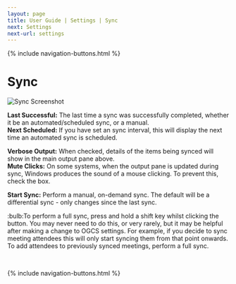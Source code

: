 ```yaml
---
layout: page
title: User Guide | Settings | Sync
next: Settings
next-url: settings
---
```

{% include navigation-buttons.html %}

# Sync

![Sync Screenshot](https://github.com/phw198/OutlookGoogleCalendarSync/raw/master/docs/images/home_screen1.png)

**Last Successful:** The last time a sync was successfully completed, whether it be an automated/scheduled sync, or a manual.  
**Next Scheduled:** If you have set an sync interval, this will display the next time an automated sync is scheduled.

**Verbose Output:** When checked, details of the items being synced will show in the main output pane above.  
**Mute Clicks:** On some systems, when the output pane is updated during sync, Windows produces the sound of a mouse clicking. To prevent this, check the box.

**Start Sync:** Perform a manual, on-demand sync. The default will be a differential sync - only changes since the last sync.
<div class="tip">:bulb:To perform a full sync, press and hold a shift key whilst clicking the button. You may never need to do this, or very rarely, but it may be helpful after making a change to OGCS settings. For example, if you decide to sync meeting attendees this will only start syncing them from that point onwards. To add attendees to previously synced meetings, perform a full sync.</div>


<p>&nbsp;</p>
{% include navigation-buttons.html %}
<p>&nbsp;</p>
